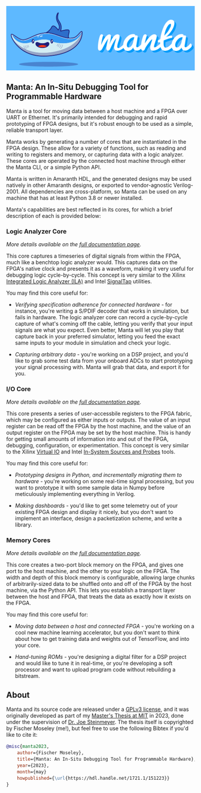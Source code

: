 ![](assets/logo.png)

## Manta: An In-Situ Debugging Tool for Programmable Hardware

Manta is a tool for moving data between a host machine and a FPGA over UART or Ethernet. It's primarily intended for debugging and rapid prototyping of FPGA designs, but it's robust enough to be used as a simple, reliable transport layer.

Manta works by generating a number of cores that are instantiated in the FPGA design. These allow for a variety of functions, such as reading and writing to registers and memory, or capturing data with a logic analyzer. These cores are operated by the connected host machine through either the Manta CLI, or a simple Python API.

Manta is written in Amaranth HDL, and the generated designs may be used natively in other Amaranth designs, or exported to vendor-agnostic Verilog-2001. All dependencies are cross-platform, so Manta can be used on any machine that has at least Python 3.8 or newer installed.

Manta's capabilities are best reflected in its cores, for which a brief description of each is provided below:

### __Logic Analyzer Core__

_More details available on the [full documentation page](./logic_analyzer_core.md)._

This core captures a timeseries of digital signals from within the FPGA, much like a benchtop logic analyzer would. This captures data on the FPGA's native clock and presents it as a waveform, making it very useful for debugging logic cycle-by-cycle. This concept is very similar to the Xilinx [Integrated Logic Analyzer (ILA)](https://docs.xilinx.com/r/en-US/ug908-vivado-programming-debugging/ILA) and Intel [SignalTap](https://www.intel.com/content/www/us/en/docs/programmable/683819/21-3/logic-analyzer-introduction.html) utilities.

You may find this core useful for:

* _Verifying specification adherence for connected hardware_ - for instance, you're writing a S/PDIF decoder that works in simulation, but fails in hardware. The logic analyzer core can record a cycle-by-cycle capture of what's coming off the cable, letting you verify that your input signals are what you expect. Even better, Manta will let you play that capture back in your preferred simulator, letting you feed the exact same inputs to your module in simulation and check your logic.

* _Capturing arbitrary data_ - you're working on a DSP project, and you'd like to grab some test data from your onboard ADCs to start prototyping your signal processing with. Manta will grab that data, and export it for you.

### __I/O Core__

_More details available on the [full documentation page](./io_core.md)._

This core presents a series of user-accessbile registers to the FPGA fabric, which may be configured as either inputs or outputs. The value of an input register can be read off the FPGA by the host machine, and the value of an output register on the FPGA may be set by the host machine. This is handy for getting small amounts of information into and out of the FPGA, debugging, configuration, or experimentation. This concept is very similar to the Xilinx [Virtual IO](https://docs.xilinx.com/v/u/en-US/pg159-vio) and Intel [In-System Sources and Probes](https://www.intel.com/content/www/us/en/docs/programmable/683552/18-1/in-system-sources-and-probes-66964.html) tools.

You may find this core useful for:

* _Prototyping designs in Python, and incrementally migrating them to hardware_ - you're working on some real-time signal processing, but you want to prototype it with some sample data in Numpy before meticulously implementing everything in Verilog.

* _Making dashboards_ - you'd like to get some telemetry out of your existing FPGA design and display it nicely, but you don't want to implement an interface, design a packetization scheme, and write a library.

### __Memory Cores__

_More details available on the [full documentation page](./memory_core.md)._

This core creates a two-port block memory on the FPGA, and gives one port to the host machine, and the other to your logic on the FPGA. The width and depth of this block memory is configurable, allowing large chunks of arbitrarily-sized data to be shuffled onto and off of the FPGA by the host machine, via the Python API. This lets you establish a transport layer between the host and FPGA, that treats the data as exactly how it exists on the FPGA.

You may find this core useful for:

* _Moving data between a host and connected FPGA_ - you're working on a cool new machine learning accelerator, but you don't want to think about how to get training data and weights out of TensorFlow, and into your core.

* _Hand-tuning ROMs_ - you're designing a digital filter for a DSP project and would like to tune it in real-time, or you're developing a soft processor and want to upload program code without rebuilding a bitstream.

## About
Manta and its source code are released under a [GPLv3 license](https://github.com/fischermoseley/manta/blob/main/LICENSE.txt), and it was originally developed as part of my [Master's Thesis at MIT](https://hdl.handle.net/1721.1/151223) in 2023, done under the supervision of [Dr. Joe Steinmeyer](https://www.jodalyst.com/). The thesis itself is copyrighted by Fischer Moseley (me!), but feel free to use the following Bibtex if you'd like to cite it:

```bibtex
@misc{manta2023,
    author={Fischer Moseley},
    title={Manta: An In-Situ Debugging Tool for Programmable Hardware},
    year={2023},
    month={may}
    howpublished={\url{https://hdl.handle.net/1721.1/151223}}
}
```